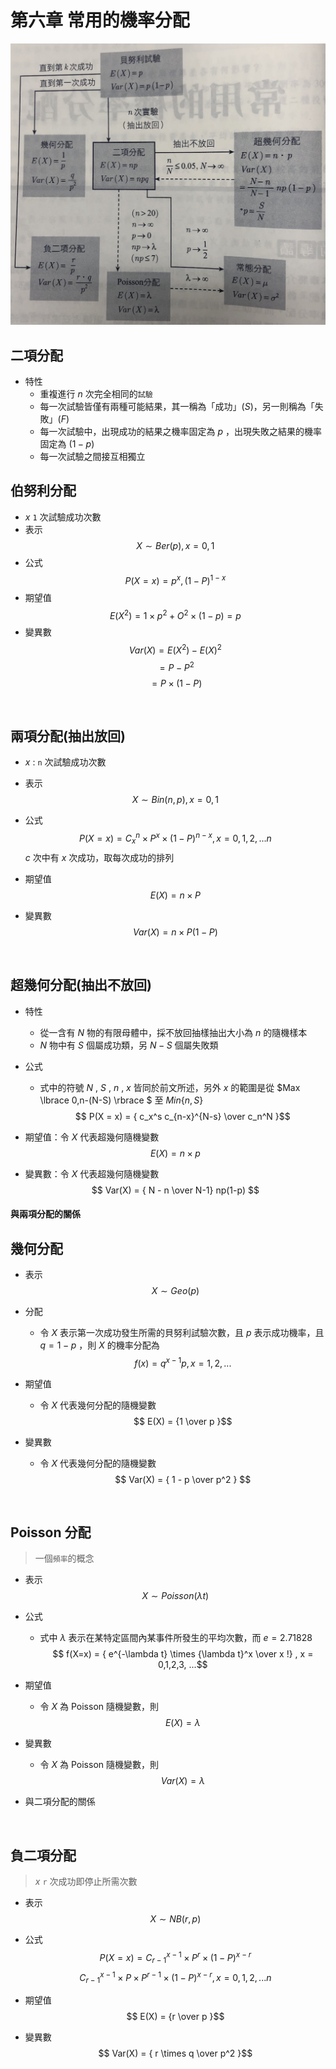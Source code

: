 # 第六章 常用的機率分配

![](https://github.com/GraysonChiang/note/blob/master/src/statistics/images/ch6.jpg?raw=true)

## 二項分配
* 特性
    * 重複進行 $n$ 次完全相同的`試驗`
    * 每一次試驗皆僅有兩種可能結果，其一稱為「成功」$(S)$，另一則稱為「失敗」$(F)$
    * 每一次試驗中，出現成功的結果之機率固定為 $p$ ，出現失敗之結果的機率固定為 $(1-p)$
    * 每一次試驗之間接互相獨立

## 伯努利分配
* $x$ `1` 次試驗成功次數
* 表示
$$X \sim Ber(p) , x = 0,1$$
* 公式
$$ P(X=x) = p^x , (1-P)^{1-x} $$
* 期望值
$$ E(X^2) = 1 \times p^2 + O^2 \times (1-p) = p $$
* 變異數
$$ Var(X) = E(X^2) - E(X)^2 $$
$$  = P - P^2 $$
$$  = P \times (1-P) $$

<br>

## 兩項分配(抽出放回)
* $x$ : `n` 次試驗成功次數
* 表示
$$X \sim Bin(n,p) , x = 0,1$$
* 公式
$$ P(X=x) = C_x^n \times P^x \times (1-P)^{n-x} , x=0,1,2,...n $$
$c$ 次中有 $x$ 次成功，取每次成功的排列

* 期望值
$$ E(X) = n \times P $$
* 變異數
$$ Var(X) = n \times P(1-P) $$

<br>

## 超幾何分配(抽出不放回)
* 特性
    * 從一含有 $N$ 物的有限母體中，採不放回抽樣抽出大小為 $n$ 的隨機樣本
    * $N$ 物中有 $S$ 個屬成功類，另 $N-S$ 個屬失敗類
* 公式
    * 式中的符號 $N$ , $S$ , $n$ , $x$ 皆同於前文所述，另外 $x$ 的範圍是從 $Max \lbrace 0,n-(N-S) \rbrace $ 至 $Min \lbrace n,S \rbrace$
$$ P(X = x) =  { c_x^s c_{n-x}^{N-s}   \over  c_n^N }$$

* 期望值：令 $X$ 代表超幾何隨機變數
$$ E(X) = n \times p $$

* 變異數：令 $X$ 代表超幾何隨機變數
$$ Var(X) = { N - n \over N-1} np(1-p) $$

#### 與兩項分配的關係

## 幾何分配
* 表示
$$X \sim Geo(p)$$
* 分配
    * 令 $X$ 表示第一次成功發生所需的貝努利試驗次數，且 $p$ 表示成功機率，且 $q = 1-p$ ，則 $X$ 的機率分配為
    $$ f(x) = q^{x-1} p , x = 1,2,... $$
    
* 期望值
    * 令 $X$ 代表幾何分配的隨機變數
$$ E(X) = {1 \over p }$$

* 變異數
    * 令 $X$ 代表幾何分配的隨機變數
$$ Var(X) = { 1 - p \over p^2 } $$

<br>

## Poisson 分配
> 一個`頻率`的概念

* 表示
$$X \sim Poisson(\lambda t)$$

* 公式
    * 式中 $\lambda$ 表示在某特定區間內某事件所發生的平均次數，而 $e = 2.71828$
    $$ f(X=x) = { e^{-\lambda t}  \times {\lambda t}^x \over x !}  , x = 0,1,2,3, ...$$
* 期望值
    * 令 $X$ 為 Poisson 隨機變數，則
$$ E(X) = \lambda $$
* 變異數
    * 令 $X$ 為 Poisson 隨機變數，則
$$ Var(X) =  \lambda $$
*  與二項分配的關係

<br>

## 負二項分配

> $x$ `r` 次成功即停止所需次數

* 表示
$$X \sim NB(r,p)$$

* 公式
$$ P(X=x) = C_{r-1}^{x-1} \times P^r \times (1 - P)^{x-r} $$
$$  C_{r-1}^{x-1} \times P \times  P^{r-1} \times (1 - P)^{x-r} , x=0,1,2,...n $$

* 期望值
$$ E(X) = {r \over p }$$

* 變異數
$$ Var(X) =  { r \times q \over p^2 }$$